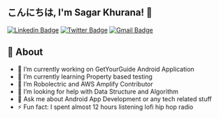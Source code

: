 ## こんにちは, I'm Sagar Khurana! 👋

[![Linkedin Badge](https://img.shields.io/badge/-sagarkhurana-blue?style=social&logo=Linkedin&logoColor=blue&link=https://www.linkedin.com/in/sagar-khurana-b98a9418b/)](https://www.linkedin.com/in/sagar-khurana-b98a9418b/)
[![Twitter Badge](http://img.shields.io/badge/-@SagarKh03980377-1ca0f1?style=social&logo=twitter&logoColor=blue&link=https://twitter.com/prathamk22)](https://twitter.com/hellosagarCode)
[![Gmail Badge](https://img.shields.io/badge/-Gmail-c14438?style=social&logo=Gmail&logoColor=red&link=mailto:sagarkhurana00786@gmail.com)](mailto:sagarkhurana00786@gmail.com)

## 🧐 About
- 🔭 I’m currently working on GetYourGuide Android Application
- 🌱 I’m currently learning Property based testing
- 👯 I’m Robolectric and AWS Amplify Contributor
- 🤔 I’m looking for help with Data Structure and Algorithm 
- 💬 Ask me about Android App Development or any tech related stuff
- ⚡ Fun fact: I spent almost 12 hours listening lofi hip hop radio
